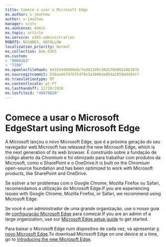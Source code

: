 ```yaml
---
title: Comece a usar o Microsoft Edge
ms.author: v-jmathew
author: v-jmathew
manager: scotv
ms.audience: Admin
ms.topic: article
ms.service: o365-administration
ROBOTS: NOINDEX, NOFOLLOW
localization_priority: Normal
ms.collection: Adm_O365
ms.custom:
- "9004163"
- "7280"
ms.openlocfilehash: b41b54d6888e6cfed422d0c38d17bb86b24b187b
ms.sourcegitcommit: 830aeb6797075d79e3a3006da05da2059ddd041f
ms.translationtype: MT
ms.contentlocale: pt-PT
ms.lasthandoff: 12/10/2020
ms.locfileid: "49679820"
---
```

# <a name="start-using-microsoft-edge"></a><span data-ttu-id="982e3-102">Comece a usar o Microsoft Edge</span><span class="sxs-lookup"><span data-stu-id="982e3-102">Start using Microsoft Edge</span></span>

<span data-ttu-id="982e3-103">A Microsoft lançou o novo Microsoft Edge, que é a próxima geração do seu navegador web.</span><span class="sxs-lookup"><span data-stu-id="982e3-103">Microsoft has released the new Microsoft Edge, which is the next generation of its web browser.</span></span> <span data-ttu-id="982e3-104">É construído sobre a fundação de código aberto da Chromium e foi otimizado para trabalhar com produtos da Microsoft, como o SharePoint e o OneDrive.</span><span class="sxs-lookup"><span data-stu-id="982e3-104">It is built on the Chromium open-source foundation and has been optimized to work with Microsoft products, like SharePoint and OneDrive.</span></span>

<span data-ttu-id="982e3-105">Se estiver a ter problemas com o Google Chrome, Mozilla Firefox ou Safari, recomendamos a utilização do Microsoft Edge.</span><span class="sxs-lookup"><span data-stu-id="982e3-105">If you are experiencing issues with Google Chrome, Mozilla Firefox, or Safari, we recommend using Microsoft Edge.</span></span>

<span data-ttu-id="982e3-106">Se você é um administrador de uma grande organização, use o nosso guia de [configuração Microsoft Edge](https://go.microsoft.com/fwlink/?linkid=2142423) para começar.</span><span class="sxs-lookup"><span data-stu-id="982e3-106">If you are an admin of a large organization, use our [Microsoft Edge setup guide](https://go.microsoft.com/fwlink/?linkid=2142423) to get started.</span></span>

<span data-ttu-id="982e3-107">Para baixar o Microsoft Edge num dispositivo de cada vez, vá apresentar [o novo Microsoft Edge](https://go.microsoft.com/fwlink/?linkid=2141049).</span><span class="sxs-lookup"><span data-stu-id="982e3-107">To download Microsoft Edge on one device at a time, go to [Introducing the new Microsoft Edge](https://go.microsoft.com/fwlink/?linkid=2141049).</span></span>
